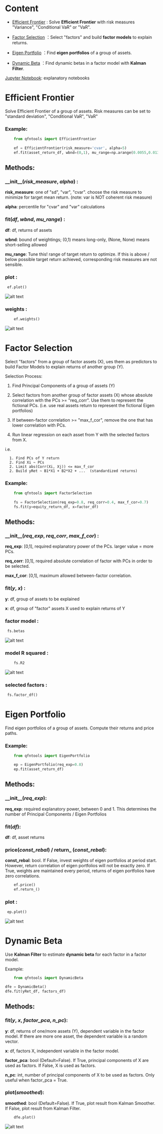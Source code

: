Content
=============================

- [Efficient Frontier](#efficient-frontier) : Solve **Efficient Frontier** with risk measures "Variance", "Conditional VaR" or "VaR". 

- [Factor Selection](#factor-selection) ：Select "factors" and build **factor models** to explain returns.

- [Eigen Portfolio](#eigen-portfolio) ：Find **eigen portfolios** of a group of assets.
  
- [Dynamic Beta](#dynamic-beta) ：Find dynamic betas in a factor model with **Kalman Filter**.

[Jupyter Notebook](https://github.com/johncky/Quantitative-Finance/blob/main/explanatory_notebook): explanatory notebooks

# Efficient Frontier
Solve Efficient Frontier of a group of assets. Risk measures can be set to "standard deviation", "Conditional VaR", "VaR"

### Example:

```python
    from qfntools import EfficientFrontier
   
    ef = EfficientFrontier(risk_measure='cvar', alpha=5)
    ef.fit(asset_return_df, wbnd=(0,1), mu_range=np.arange(0.0055,0.013,0.0002))
```

## Methods:
### \_\_init\_\_(_risk\_measure_, _alpha_) :
**risk_measure**:
one of "sd", "var", "cvar". choose the risk measure to minimize for target mean return. (note: var is NOT coherent risk measure)

**alpha**:
percentile for "cvar" and "var" calculations

### fit(_df_, _wbnd_, _mu\_range_) :

**df**:
df, returns of assets

**wbnd**:
bound of weightings; (0,1) means long-only, (None, None) means short-selling allowed

**mu_range**:
Tune this! range of target return to optimize. If this is above / below possible target return achieved, corresponding risk measures are not sensible.

### plot :
   ```python
    ef.plot()
```

![alt text](https://github.com/johncky/Quantitative-Finance/blob/main/pic/1_EF(cvar).png?raw=true)


### weights :
```python
    ef.weights()
```

![alt text](https://github.com/johncky/Quantitative-Finance/blob/main/pic/1_weights.png?raw=true)

# Factor Selection

Select "factors" from a group of factor assets (X), ues them as predictors to build Factor Models to explain returns of another group (Y).

Selection Process:

1. Find Principal Components of a group of assets (Y)
2. Select factors from another group of factor assets (X) whose absolute correlation with the PCs >= "req_corr". Use them
   to represent the fictional PCs. (i.e. use real assets return to represent the fictional Eigen portfolios)

3. If between-factor correlation >= "max_f_cor", remove the one that has lower correlation with PCs.
4. Run linear regression on each asset from Y with the selected factors from X. 
   
i.e.

      1. Find PCs of Y return
      2. Find Xi ~ PCs 
      2. Limit abs(Corr(Xi, Xj)) <= max_f_cor
      2. Build yRet ~ B1*X1 + B2*X2 + ...  (standardized returns) 

### Example:

```python
    from qfntools import FactorSelection
    
    fs = FactorSelection(req_exp=0.8, req_corr=0.4, max_f_cor=0.7)
    fs.fit(y=equity_return_df, x=factor_df)
```

## Methods:
### \_\_init\_\_(_req\_exp_, _req\_corr_, _max\_f\_cor_) :
**req_exp**:
[0,1], required explanatory power of the PCs. larger value = more PCs.

**req_corr**:
[0,1], required absolute correlation of factor with PCs in order to be selected.

**max_f_cor**:
[0,1], maximum allowed between-factor correlation.

### fit(_y_, _x_) :
**y**:
df, group of assets to be explained

**x**:
df, group of "factor" assets X used to explain returns of Y

### factor model :
   ```python
    fs.betas
```

![alt text](https://github.com/johncky/Quantitative-Finance/blob/main/pic/3_model.png?raw=true)

### model R squared :
```python
    fs.R2
```

![alt text](https://github.com/johncky/Quantitative-Finance/blob/main/pic/3_r2.png?raw=true)

### selected factors :
   ```python
    fs.factor_df()
```

# Eigen Portfolio
Find eigen portfolios of a group of assets. Compute their returns and price paths.

### Example:

```python
    from qfntools import EigenPortfolio

    ep = EigenPortfolio(req_exp=0.8)
    ep.fit(asset_return_df)
```

## Methods:
### \_\_init\_\_(_req\_exp_):
**req_exp**:
required explanatory power, between 0 and 1. This determines the number of Principal Components / Eigen Portfolios


### fit(_df_):
**df**:
df, asset returns


### price(_const\_rebal_) / return\_ (_const\_rebal_):
**const_rebal**:
bool. If False, invest weights of eigen portfolios at period start. However, return correlation
of eigen portfolios will not be exactly zero. If True, weights are maintained every period, returns of eigen portfolios have zero correlations.

```python
    ef.price()
    ef.return_()
```

### plot :
   ```python
    ep.plot()
```

![alt text](https://github.com/johncky/Quantitative-Finance/blob/main/pic/2_3.png?raw=true)



# Dynamic Beta
Use **Kalman Filter** to estimate **dynamic beta** for each factor in a factor model.

Example:

```python
    from qfntools import DynamicBeta

dfe = DynamicBeta()
dfe.fit(yRet_df, factors_df)
```

## Methods:
### fit(_y_, _x_, _factor_pca_, _n\_pc_):
**y**:
df, returns of one/more assets (Y), dependent variable in the factor model. If there are more one asset, the dependent variable is a random vector.

**x**:
df, factors X, independent variable in the factor model.

**factor_pca**:
bool (Default=False). If True, principal components of X are used as factors. If False, X is used as factors.

**n_pc**:
int, number of principal components of X to be used as factors. Only useful when factor_pca = True.

### plot(_smoothed_):
**smoothed**:
bool (Default=False). If True, plot result from Kalman Smoother. If False, plot result from Kalman Filter.

```python
    dfe.plot()
```

![alt text](https://github.com/johncky/Quantitative-Finance/blob/main/pic/4_filterbetas.png?raw=true)


